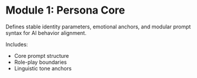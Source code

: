 # Module 1: Persona Core

Defines stable identity parameters, emotional anchors, and modular prompt syntax 
for AI behavior alignment.

Includes:
- Core prompt structure
- Role-play boundaries
- Linguistic tone anchors
